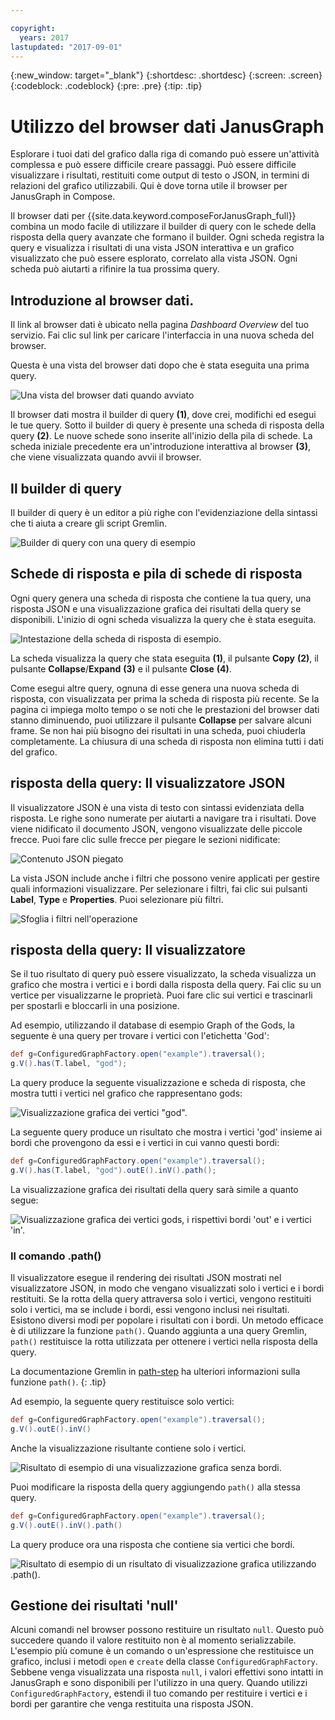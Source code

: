 ```yaml
---

copyright:
  years: 2017
lastupdated: "2017-09-01"
---
```


{:new_window: target="_blank"}
{:shortdesc: .shortdesc}
{:screen: .screen}
{:codeblock: .codeblock}
{:pre: .pre}
{:tip: .tip}

# Utilizzo del browser dati JanusGraph 

Esplorare i tuoi dati del grafico dalla riga di comando può essere un'attività complessa e può essere difficile creare passaggi. Può essere difficile visualizzare i risultati, restituiti come output di testo o JSON, in termini di relazioni del grafico utilizzabili. Qui è dove torna utile il browser per JanusGraph in Compose.

Il browser dati per {{site.data.keyword.composeForJanusGraph_full}} combina un modo facile di utilizzare il builder di query con le schede della risposta della query avanzate che formano il builder. Ogni scheda registra la query e visualizza i risultati di una vista JSON interattiva e un grafico visualizzato che può essere esplorato, correlato alla vista JSON. Ogni scheda può aiutarti a rifinire la tua prossima query.

## Introduzione al browser dati.

Il link al browser dati è ubicato nella pagina _Dashboard Overview_ del tuo servizio. Fai clic sul link per caricare l'interfaccia in una nuova scheda del browser.

Questa è una vista del browser dati dopo che è stata eseguita una prima query.

![Una vista del browser dati quando avviato](./images/databrowser_taggedFullscreenbrowser.png "Una vista del browser dati quando avviato che mostra il builder di query, l'output della query nei formati grafici e JSON e un messaggio di benvenuto in un'esercitazione.")

Il browser dati mostra il builder di query **(1)**, dove crei, modifichi ed esegui le tue query. Sotto il builder di query è presente una scheda di risposta della query **(2)**. Le nuove schede sono inserite all'inizio della pila di schede. La scheda iniziale precedente era un'introduzione interattiva al browser **(3)**, che viene visualizzata quando avvii il browser.

## Il builder di query

Il builder di query è un editor a più righe con l'evidenziazione della sintassi che ti aiuta a creare gli script Gremlin.

![Builder di query con una query di esempio](./images/databrowser_taggedquerybuilder.png "Il builder di query con una query di esempio")

## Schede di risposta e pila di schede di risposta

Ogni query genera una scheda di risposta che contiene la tua query, una risposta JSON e una visualizzazione grafica dei risultati della query se disponibili. L'inizio di ogni scheda visualizza la query che è stata eseguita.

![Intestazione della scheda di risposta di esempio.](./images/databrowser_querybar.png)

La scheda visualizza la query che stata eseguita **(1)**, il pulsante **Copy** **(2)**, il pulsante **Collapse**/**Expand** **(3)** e il pulsante **Close** **(4)**.

Come esegui altre query, ognuna di esse genera una nuova scheda di risposta, con visualizzata per prima la scheda di risposta più recente. Se la pagina ci impiega molto tempo o se noti che le prestazioni del browser dati stanno diminuendo, puoi utilizzare il pulsante **Collapse** per salvare alcuni frame. Se non hai più bisogno dei risultati in una scheda, puoi chiuderla completamente. La chiusura di una scheda di risposta non elimina tutti i dati del grafico.

## risposta della query: Il visualizzatore JSON

Il visualizzatore JSON è una vista di testo con sintassi evidenziata della risposta. Le righe sono numerate per aiutarti a navigare tra i risultati. Dove viene nidificato il documento JSON, vengono visualizzate delle piccole frecce. Puoi fare clic sulle frecce per piegare le sezioni nidificate:

![Contenuto JSON piegato](./images/databrowser_queryresponse.png)

La vista JSON include anche i filtri che possono venire applicati per gestire quali informazioni visualizzare. Per selezionare i filtri, fai clic sui pulsanti **Label**, **Type** e **Properties**. Puoi selezionare più filtri.

![Sfoglia i filtri nell'operazione](./images/databrowser_filteractions.png)

## risposta della query: Il visualizzatore 

Se il tuo risultato di query può essere visualizzato, la scheda visualizza un grafico che mostra i vertici e i bordi dalla risposta della query. Fai clic su un vertice per visualizzarne le proprietà. Puoi fare clic sui vertici e trascinarli per spostarli e bloccarli in una posizione.

Ad esempio, utilizzando il database di esempio Graph of the Gods, la seguente è una query per trovare i vertici con l'etichetta 'God':

```groovy
def g=ConfiguredGraphFactory.open("example").traversal();
g.V().has(T.label, "god");
```

La query produce la seguente visualizzazione e scheda di risposta, che mostra tutti i vertici nel grafico che rappresentano gods:

![Visualizzazione grafica dei vertici "god".](./images/databrowser_visualization.png)

La seguente query produce un risultato che mostra i vertici 'god' insieme ai bordi che provengono da essi e i vertici in cui vanno questi bordi:

```groovy
def g=ConfiguredGraphFactory.open("example").traversal();
g.V().has(T.label, "god").outE().inV().path();
```

La visualizzazione grafica dei risultati della query sarà simile a quanto segue:

![Visualizzazione grafica dei vertici gods, i rispettivi bordi 'out' e i vertici 'in'.](./images/databrowser_edgesvertices.png)

### Il comando .path() 

Il visualizzatore esegue il rendering dei risultati JSON mostrati nel visualizzatore JSON, in modo che vengano visualizzati solo i vertici e i bordi restituiti. Se la rotta della query attraversa solo i vertici, vengono restituiti solo i vertici, ma se include i bordi, essi vengono inclusi nei risultati. Esistono diversi modi per popolare i risultati con i bordi. Un metodo efficace è di utilizzare la funzione `path()`. Quando aggiunta a una query Gremlin, `path()` restituisce la rotta utilizzata per ottenere i vertici nella risposta della query.

La documentazione Gremlin in [path-step](http://tinkerpop.apache.org/docs/current/reference/#path-step) ha ulteriori informazioni sulla funzione `path()`.
{: .tip}

Ad esempio, la seguente query restituisce solo vertici:

```groovy
def g=ConfiguredGraphFactory.open("example").traversal();
g.V().outE().inV()
```

Anche la visualizzazione risultante contiene solo i vertici.

![Risultato di esempio di una visualizzazione grafica senza bordi.](./images/databrowser_visualization2.png)

Puoi modificare la risposta della query aggiungendo `path()` alla stessa query.

```groovy
def g=ConfiguredGraphFactory.open("example").traversal();
g.V().outE().inV().path()
```

La query produce ora una risposta che contiene sia vertici che bordi.

![Risultato di esempio di un risultato di visualizzazione grafica utilizzando `.path()`.](./images/databrowser_visualization3.png)

## Gestione dei risultati 'null' 

Alcuni comandi nel browser possono restituire un risultato `null`. Questo può succedere quando il valore restituito non è al momento serializzabile. L'esempio più comune è un comando o un'espressione che restituisce un grafico, inclusi i metodi `open` e `create` della classe `ConfiguredGraphFactory`. Sebbene venga visualizzata una risposta `null`, i valori effettivi sono intatti in JanusGraph e sono disponibili per l'utilizzo in una query. Quando utilizzi `ConfiguredGraphFactory`, estendi il tuo comando per restituire i vertici e i bordi per garantire che venga restituita una risposta JSON.
